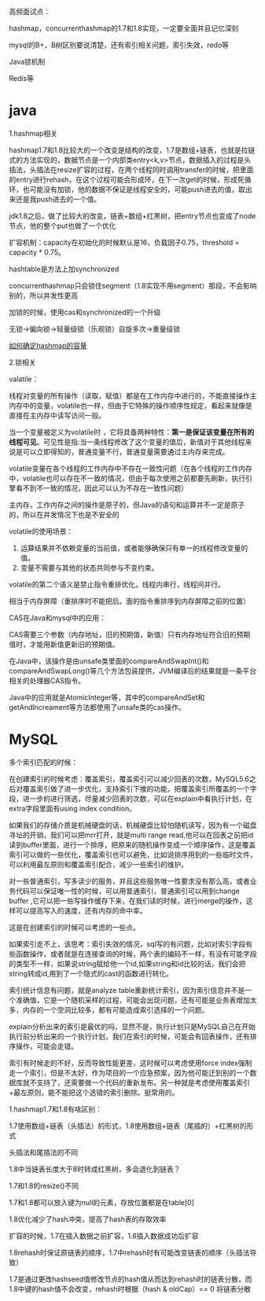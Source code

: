 高频面试点：

hashmap，concurrenthashmap的1.7和1.8实现，一定要全面并且记忆深刻

mysql的B+，B树区别要说清楚，还有索引相关问题，索引失效，redo等

Java锁机制

Redis等

# java

1.hashmap相关

hashmap1.7和1.8比较大的一个改变是结构的改变，1.7是数组+链表，也就是拉链式的方法实现的，数据节点是一个内部类entry<k,v>节点，数据插入的过程是头插法，头插法在resize扩容的过程，在两个线程同时调用transfer的时候，把里面的entry进行rehash，在这个过程可能会形成环，在下一次get的时候，形成死循环，也可能没有加锁，他的数据不保证是线程安全的，可能push进去的值，取出来还是我push进去的一个值。

jdk1.8之后，做了比较大的改变，链表+数组+红黑树，把entry节点也变成了node节点，他的整个put也做了一个优化

扩容机制：capacity在初始化的时候默认是16，负载因子0.75，threshold = capacity * 0.75。

hashtable是方法上加synchronized

concurrenthashmap只会锁住segment（1.8实现不用segment）那段，不会影响别的，所以并发性更高

加锁的时候，使用cas和synchronized的一个升级

无锁->偏向锁->轻量级锁（乐观锁）自旋多次->重量级锁

[如何确定hashmap的容量](https://blog.csdn.net/sybnfkn040601/article/details/73194613/)

2.锁相关

valatile：

线程对变量的所有操作（读取，赋值）都是在工作内存中进行的，不能直接操作主内存中的变量，volatile也一样，但由于它特殊的操作顺序性规定，看起来就像是直接在主内存中读写访问一般。

当一个变量被定义为volatile时 ，它将具备两种特性：**第一是保证该变量在所有的线程可见**。可见性是指:当一条线程修改了这个变量的值后，新值对于其他线程来说是可以立即得知的，普通变量不行，普通变量需要通过主内存来完成。

volatile变量在各个线程的工作内存中不存在一致性问题（在各个线程的工作内存中，volatile也可以存在不一致的情况，但由于每次使用之前都要先刷新，执行引擎看不到不一致的情况，因此可以认为不存在一致性问题）

主内存，工作内存之间的操作是原子的，但Java的语句和运算并不一定是原子的，所以在并发情况下也是不安全的

volatile的使用场景：

1. 运算结果并不依赖变量的当前值，或者能够确保只有单一的线程修改变量的值。
2. 变量不需要与其他的状态共同参与不变约束。

volatile的第二个语义是禁止指令重排优化，线程内串行，线程间并行。

相当于内存屏障（重排序时不能把后。面的指令重排序到内存屏障之前的位置）



CAS在Java和mysql中的应用：

CAS需要三个参数（内存地址，旧的预期值，新值）只有内存地址符合旧的预期值时，才能用新值更新旧的预期值。

在Java中，该操作是由unsafe类里面的compareAndSwapInt()和compareAndSwapLong()等几个方法包装提供，JVM编译后的结果就是一条平台相关的处理器CAS指令。

Java中的应用就是AtomicInteger等，其中的compareAndSet和getAndIncreament等方法都使用了unsafe类的cas操作。

# MySQL

多个索引匹配的时候：

在创建索引的时候考虑：覆盖索引，覆盖索引可以减少回表的次数，MySQL5.6之后对覆盖索引做了进一步优化，支持索引下推的功能，把覆盖索引所覆盖的一个字段，进一步的进行筛选，尽量减少回表的次数，可以在explain中看执行计划，在extra字段里面有using index condition。

如果我们的存储介质是机械硬盘的话，机械硬盘比较怕随机读写，因为有一个磁盘寻址的开销，我们可以把mrr打开，就是multi range read,他可以在回表之前把id读到buffer里面，进行一个排序，把原来的随机操作变成一个顺序操作，这是覆盖索引可以做的一些优化，覆盖索引也可以避免，比如说排序用到的一些临时文件，可以利用最左原则和覆盖索引配合，减少一些索引的维护。

对一些普通索引，写多读少的服务，并且这些服务唯一性要求没有那么高，或者业务代码可以保证唯一性的时候，可以用普通索引，普通索引可以用到change buffer ,它可以把一些写操作缓存下来，在我们读的时候，进行merge的操作，这样可以提高写入的速度，还有内存的命中率。

这是在创建索引的时候可以考虑的一些点。

如果索引走不上，该思考：索引失效的情况，sql写的有问题，比如对索引字段有些函数操作，或者就是在连接查询的时候，两个表的编码不一样，有没有可能字段的类型不一样，如果说string赋给他一个id,如果string和id比较的话，我们会把string转成id,用到了一个隐式的cast的函数进行转化。

索引统计信息有问题，就是analyze table重新统计索引，因为索引信息并不是一个准确值，它是一个随机采样的过程，可能会出现问题，还有可能是业务表增加太多，内存的一个空洞比较多，都有可能造成索引选择的一个问题。

explain分析出来的索引是最优的吗，显然不是，执行计划只是MySQL自己在开始执行前分析出来的一个执行计划，我们在索引的时候，可能会有回表操作，还有排序操作，可能会走错。

索引有时候走的不好，反而导致性能更差，这时候可以考虑使用force index强制走一个索引，但是不太好，作为项目的一个应急预案，因为他可能迁到别的一个数据库就不支持了，还需要做一个代码的重新发布。另一种就是考虑使用覆盖索引+最左原则，能不能把这个选错的索引删除。挺常用的。



1.hashmap1.7和1.8有啥区别：

1.7使用数组+链表（头插法）的形式，1.8使用数组+链表（尾插的）+红黑树的形式

头插法和尾插法的不同

1.8中当链表长度大于8时转成红黑树，多会退化到链表？

1.7和1.8的resize()不同

1.7和1.8都可以放入键为null的元素，存放位置都是在table[0]

1.8优化减少了hash冲突，提高了hash表的存取效率

扩容的时候，1.7在插入数据之前扩容，1.8插入数据成功后扩容

1.8rehash时保证原链表的顺序，1.7中rehash时有可能改变链表的顺序（头插法导致）

1.7是通过更改hashseed值修改节点的hash值从而达到rehash时的链表分散，而1.8中键的hash值不会改变，rehash时根据（hash & oldCap）== 0 将链表分散



